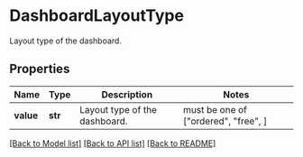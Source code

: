 # DashboardLayoutType

Layout type of the dashboard.

## Properties

| Name      | Type    | Description                   | Notes                                |
| --------- | ------- | ----------------------------- | ------------------------------------ |
| **value** | **str** | Layout type of the dashboard. | must be one of ["ordered", "free", ] |

[[Back to Model list]](README.md#documentation-for-models) [[Back to API list]](README.md#documentation-for-api-endpoints) [[Back to README]](README.md)
